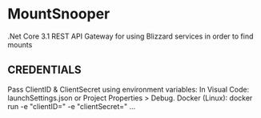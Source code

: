# MountSnooper
.Net Core 3.1 REST API Gateway for using Blizzard services in order to find mounts

## CREDENTIALS

Pass ClientID & ClientSecret using environment variables:
In Visual Code: launchSettings.json or Project Properties > Debug.
Docker (Linux): docker run -e "clientID=" -e "clientSecret=" ... 


